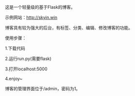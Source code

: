 这是一个轻量级的基于Flask的博客。

示例网站：http://skyin.win

博客具有较为强大的后台，有标签、分类、编辑、修改博客的功能。

使用步骤：

1.下载代码

2.运行run.py(需要flask)

3.打开localhost:5000

4.enjoy~

博客的管理界面位于/admin，密码为1。
